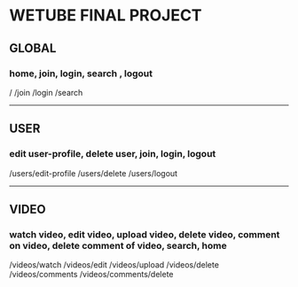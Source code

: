 # WETUBE FINAL PROJECT

## GLOBAL

### home, join, login, search , logout

/
/join
/login
/search

---

## USER

### edit user-profile, delete user, join, login, logout

/users/edit-profile
/users/delete
/users/logout

---

## VIDEO

### watch video, edit video, upload video, delete video, comment on video, delete comment of video, search, home

/videos/watch
/videos/edit
/videos/upload
/videos/delete
/videos/comments
/videos/comments/delete
